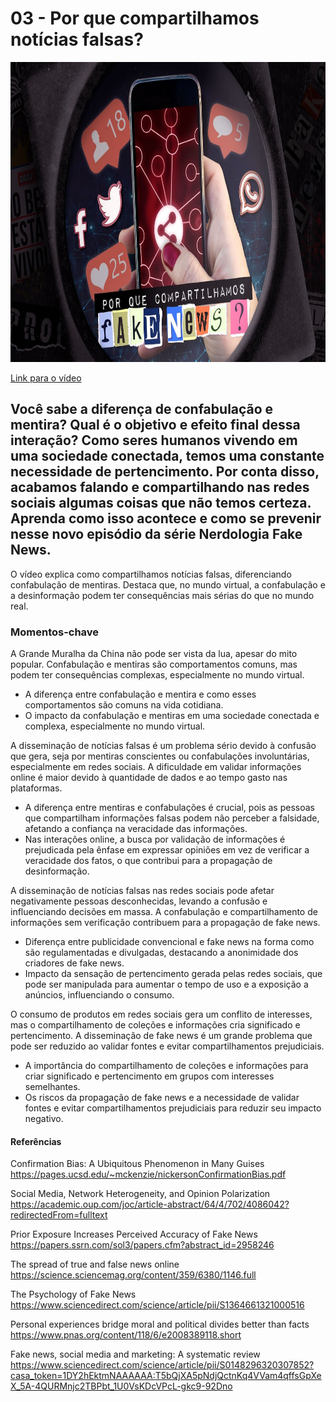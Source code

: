 # 03 - Por que compartilhamos notícias falsas? 
<img src="../img/03.png/" width="854" height="480"/>

[Link para o vídeo](https://www.youtube.com/watch?v=aTwDcLRNCCE&list=PLyRcl7Q37-DWw10DNuAR1GaCfkPpO1ndY&index=9&ab_channel=Nerdologia)


## Você sabe a diferença de confabulação e mentira? Qual é o objetivo e efeito final dessa interação? Como seres humanos vivendo em uma sociedade conectada, temos uma constante necessidade de pertencimento. Por conta disso, acabamos falando e compartilhando nas redes sociais algumas coisas que não temos certeza. Aprenda como isso acontece e como se prevenir nesse novo episódio da série Nerdologia Fake News. 

O vídeo explica como compartilhamos notícias falsas, diferenciando confabulação de mentiras. Destaca que, no mundo virtual, a confabulação e a desinformação podem ter consequências mais sérias do que no mundo real.

### Momentos-chave
A Grande Muralha da China não pode ser vista da lua, apesar do mito popular. Confabulação e mentiras são comportamentos comuns, mas podem ter consequências complexas, especialmente no mundo virtual.
- A diferença entre confabulação e mentira e como esses comportamentos são comuns na vida cotidiana.
- O impacto da confabulação e mentiras em uma sociedade conectada e complexa, especialmente no mundo virtual.

A disseminação de notícias falsas é um problema sério devido à confusão que gera, seja por mentiras conscientes ou confabulações involuntárias, especialmente em redes sociais. A dificuldade em validar informações online é maior devido à quantidade de dados e ao tempo gasto nas plataformas.
- A diferença entre mentiras e confabulações é crucial, pois as pessoas que compartilham informações falsas podem não perceber a falsidade, afetando a confiança na veracidade das informações.
- Nas interações online, a busca por validação de informações é prejudicada pela ênfase em expressar opiniões em vez de verificar a veracidade dos fatos, o que contribui para a propagação de desinformação.

A disseminação de notícias falsas nas redes sociais pode afetar negativamente pessoas desconhecidas, levando a confusão e influenciando decisões em massa. A confabulação e compartilhamento de informações sem verificação contribuem para a propagação de fake news.
- Diferença entre publicidade convencional e fake news na forma como são regulamentadas e divulgadas, destacando a anonimidade dos criadores de fake news.
- Impacto da sensação de pertencimento gerada pelas redes sociais, que pode ser manipulada para aumentar o tempo de uso e a exposição a anúncios, influenciando o consumo.

O consumo de produtos em redes sociais gera um conflito de interesses, mas o compartilhamento de coleções e informações cria significado e pertencimento. A disseminação de fake news é um grande problema que pode ser reduzido ao validar fontes e evitar compartilhamentos prejudiciais.
- A importância do compartilhamento de coleções e informações para criar significado e pertencimento em grupos com interesses semelhantes.
- Os riscos da propagação de fake news e a necessidade de validar fontes e evitar compartilhamentos prejudiciais para reduzir seu impacto negativo.

#### Referências
Confirmation Bias: A Ubiquitous Phenomenon in Many Guises
https://pages.ucsd.edu/~mckenzie/nickersonConfirmationBias.pdf
 
Social Media, Network Heterogeneity, and Opinion Polarization
https://academic.oup.com/joc/article-abstract/64/4/702/4086042?redirectedFrom=fulltext
 
Prior Exposure Increases Perceived Accuracy of Fake News
https://papers.ssrn.com/sol3/papers.cfm?abstract_id=2958246
 
The spread of true and false news online
https://science.sciencemag.org/content/359/6380/1146.full
 
The Psychology of Fake News
https://www.sciencedirect.com/science/article/pii/S1364661321000516
 
Personal experiences bridge moral and political divides better than facts
https://www.pnas.org/content/118/6/e2008389118.short
 
Fake news, social media and marketing: A systematic review
https://www.sciencedirect.com/science/article/pii/S0148296320307852?casa_token=1DY2hEktmNAAAAAA:T5bQjXA5pNdjQctnKq4VVam4qffsGpXeX_5A-4QURMnjc2TBPbt_1U0VsKDcVPcL-gkc9-92Dno